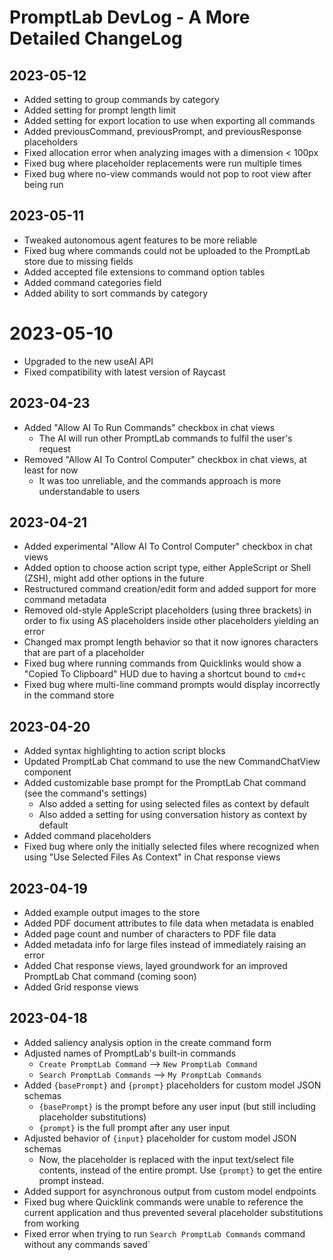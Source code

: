 # PromptLab DevLog - A More Detailed ChangeLog

## 2023-05-12

- Added setting to group commands by category
- Added setting for prompt length limit
- Added setting for export location to use when exporting all commands
- Added previousCommand, previousPrompt, and previousResponse placeholders
- Fixed allocation error when analyzing images with a dimension < 100px
- Fixed bug where placeholder replacements were run multiple times
- Fixed bug where no-view commands would not pop to root view after being run

## 2023-05-11

- Tweaked autonomous agent features to be more reliable
- Fixed bug where commands could not be uploaded to the PromptLab store due to missing fields
- Added accepted file extensions to command option tables
- Added command categories field
- Added ability to sort commands by category

# 2023-05-10

- Upgraded to the new useAI API
- Fixed compatibility with latest version of Raycast

## 2023-04-23

- Added "Allow AI To Run Commands" checkbox in chat views
    - The AI will run other PromptLab commands to fulfil the user's request
- Removed "Allow AI To Control Computer" checkbox in chat views, at least for now
    - It was too unreliable, and the commands approach is more understandable to users

## 2023-04-21

- Added experimental "Allow AI To Control Computer" checkbox in chat views
- Added option to choose action script type, either AppleScript or Shell (ZSH), might add other options in the future
- Restructured command creation/edit form and added support for more command metadata
- Removed old-style AppleScript placeholders (using three brackets) in order to fix using AS placeholders inside other placeholders yielding an error
- Changed max prompt length behavior so that it now ignores characters that are part of a placeholder
- Fixed bug where running commands from Quicklinks would show a "Copied To Clipboard" HUD due to having a shortcut bound to `cmd+c`
- Fixed bug where multi-line command prompts would display incorrectly in the command store

## 2023-04-20

- Added syntax highlighting to action script blocks
- Updated PromptLab Chat command to use the new CommandChatView component
- Added customizable base prompt for the PromptLab Chat command (see the command's settings)
    - Also added a setting for using selected files as context by default
    - Also added a setting for using conversation history as context by default
- Added command placeholders
- Fixed bug where only the initially selected files where recognized when using "Use Selected Files As Context" in Chat response views

## 2023-04-19

- Added example output images to the store
- Added PDF document attributes to file data when metadata is enabled
- Added page count and number of characters to PDF file data
- Added metadata info for large files instead of immediately raising an error
- Added Chat response views, layed groundwork for an improved PromptLab Chat command (coming soon)
- Added Grid response views

## 2023-04-18

- Added saliency analysis option in the create command form
- Adjusted names of PromptLab's built-in commands
    - `Create PromptLab Command` --> `New PromptLab Command`
    - `Search PromptLab Commands` --> `My PromptLab Commands`
- Added `{basePrompt}` and `{prompt}` placeholders for custom model JSON schemas
    - `{basePrompt}` is the prompt before any user input (but still including placeholder substitutions)
    - `{prompt}` is the full prompt after any user input
- Adjusted behavior of `{input}` placeholder for custom model JSON schemas
    - Now, the placeholder is replaced with the input text/select file contents, instead of the entire prompt. Use `{prompt}` to get the entire prompt instead.
- Added support for asynchronous output from custom model endpoints
- Fixed bug where Quicklink commands were unable to reference the current application and thus prevented several placeholder substitutions from working
- Fixed error when trying to run `Search PromptLab Commands` command without any commands saved`